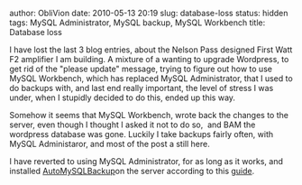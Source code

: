 author: ObliVion
date: 2010-05-13 20:19
slug: database-loss
status: hidden
tags: MySQL Administrator, MySQL backup, MySQL Workbench
title: Database loss


I have lost the last 3 blog entries, about the Nelson Pass designed
First Watt F2 amplifier I am building. A mixture of a wanting to upgrade
Wordpress, to get rid of the "please update" message, trying to figure
out how to use MySQL Workbench, which has replaced MySQL Administrator,
that I used to do backups with, and last end really important, the level
of stress I was under, when I stupidly decided to do this, ended up this
way.

Somehow it seems that MySQL Workbench, wrote back the changes to the
server, even though I thought I asked it not to do so,  and BAM the
wordpress database was gone. Luckily I take backups fairly often, with
MySQL Administaror, and most of the post a still here.

I have reverted to using MySQL Administrator, for as long as it works,
and installed
[AutoMySQLBackup](http://sourceforge.net/projects/automysqlbackup/)on
the server according to this
[guide](http://www.debianhelp.co.uk/mysqlscript.htm).
